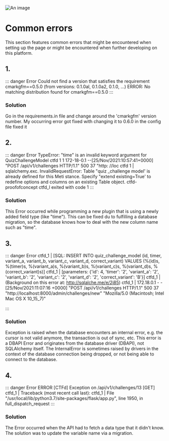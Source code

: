 ![An image](/CommonErrors_banner.png)
# Common errors
This section features common errors that might be encountered when setting up the page or might be encountered when
further developing on this platform.

## 1.
::: danger Error
Could not find a version that satisfies the requirement cmarkgfm==0.5.0 (from versions: 0.1.0al, 0.1.0a2, 0.1.0, ...)
ERROR: No matching distribution found for cmarkgfm==0.5.0
:::
### Solution
Go in the requirements.in file and change around the 'cmarkgfm' version number.
My occurring error got fixed with changing it to 0.6.0 in the config file fixed it

## 2.
::: danger Error
TypeError: "time" is an invalid keyword argument for QuizChallengeModel ctfd 1 1 172-18-0.1 --[25/Nov/2021:10:57:41+0000]
"POST /api/v1/challenges HTTP/1.1" 500 37 "http: //loc ctfd 1 | sqlalchemy.exc. InvalidRequestError: Table
"quiz _challenge model' is already defined for this Meti stance. Specify
"extend existing=True' to redefine options and columns on an existing Table object.
ctfd-proofofconcept ctfd_l exited with code 1
:::
### Solution
This Error occurred while programming a new plugin that is using a newly added field type (like "time").
This can be fixed du to fulfilling a database migration, so the database knows how to deal with the new column name such
as "time".

## 3.
::: danger Error
ctfd_1   | [SQL: INSERT INTO quiz_challenge_model (id, timer, variant_a, variant_b, variant_c, variant_d, correct_variant) VALUES (%(id)s, %(timer)s, %(variant_a)s, %(variant_b)s, %(variant_c)s, %(variant_d)s, %(correct_variant)s)]
ctfd_1   | [parameters: {'id': 4, 'timer': '2', 'variant_a': '2', 'variant_b': '2', 'variant_c': '2', 'variant_d': '2', 'correct_variant': 'B'}]
ctfd_1   | (Background on this error at: http://sqlalche.me/e/2j85)
ctfd_1   | 172.18.0.1 - - [25/Nov/2021:11:07:16 +0000] "POST /api/v1/challenges HTTP/1.1" 500 37 "http://localhost:8000/admin/challenges/new" "Mozilla/5.0 (Macintosh; Intel Mac OS X 10_15_7)"

:::
### Solution
Exception is raised when the database encounters an internal error, e.g. the cursor is not valid anymore, the transaction is out of sync, etc.
This error is a DBAPI Error and originates from the database driver (DBAPI), not SQLAlchemy itself.
The InternalError is sometimes raised by drivers in the context of the database connection being dropped, or not being
able to connect to the database.

## 4.
::: danger Error
ERROR [CTFd] Exception on /api/v1/challenges/13 [GET]
ctfd_1   | Traceback (most recent call last):
ctfd_1   |   File "/usr/local/lib/python3.7/site-packages/flask/app.py", line 1950, in full_dispatch_request
:::
### Solution
The Error occurred when the API had to fetch a data type that it didn't know. The solution was to update the variable name via a migration.
